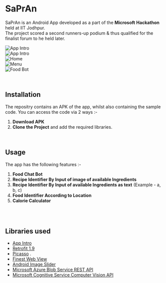 # SaPrAn
SaPrAn is an Android App developed as a part of the **Microsoft** **Hackathon** held at IIT Jodhpur. 
<br/> The project scored a second runners-up podium & thus qualified for the finalist forum to he held later.
<br/>

![App Intro](https://github.com/royalpranjal/SaPrAn/blob/master/intro1.png "App Intro")
<br/>
![App Intro](https://github.com/royalpranjal/SaPrAn/blob/master/into2.png "App Intro")
<br/>
![Home](https://github.com/royalpranjal/SaPrAn/blob/master/home.png "App Home")
<br/>
![Menu](https://github.com/royalpranjal/SaPrAn/blob/master/menu.png "App Menu")
<br/>
![Food Bot](https://github.com/royalpranjal/SaPrAn/blob/master/bot.png "Food bot")
<br/>

<br/>

## Installation
The repositry contains an APK of the app, whilst also containing the sample code. You can access the code via 2 ways :- <br/> 

1. **Download APK** <br/>
2. **Clone the Project** and add the required libraries.<br/>

<br/>

## Usage
The app has the following features :- <br/>
1. **Food Chat Bot** <br/>
2. **Recipe Identifier By Input of image of available Ingredients** <br/>
3. **Recipe Identifier By Input of available Ingredients as text** (Example - a, b, c) <br/>
4. **Food Identifier According to Location** <br/>
5. **Calorie Calculator** <br/>

<br/><br/>

## Libraries used

* [App Intro](https://github.com/apl-devs/AppIntro "App Intro")  </br>
* [Retrofit 1.9](https://square.github.io/retrofit/ "Retrofit 1.9") </br>
* [Picasso](http://square.github.io/picasso/ "Picasso") . </br>
* [Finest Web View](https://android-arsenal.com/details/1/2861 "Finest Web View") </br>
* [Android Image Slider](https://github.com/daimajia/AndroidImageSlider "Android Image Slider") </br>
* [Microsoft Azure Blob Service REST API ](https://docs.microsoft.com/en-us/rest/api/storageservices/fileservices/blob-service-rest-api "Microsoft Azure Blob Service REST API ") </br>
* [Microsoft Cognitive Service Computer Vision API](https://www.microsoft.com/cognitive-services/en-us/computer-vision-api "Microsoft Cognitive Service Computer Vision API")
